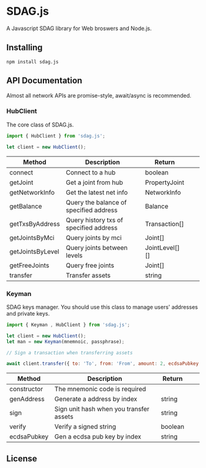 # SDAG.js

A Javascript SDAG library for Web broswers and Node.js.

## Installing

```
npm install sdag.js
```

## API Documentation

Almost all network APIs are promise-style, await/async is recommended.

### HubClient

The core class of SDAG.js.

```javascript
import { HubClient } from 'sdag.js';

let client = new HubClient();
```

| Method | Description | Return |   |   |
|---|---|---|---|---|
|  connect | Connect to a hub | boolean |   |   |
| getJoint  | Get a joint from hub  | PropertyJoint  |   |   |
|  getNetworkInfo | Get the latest net info  | NetworkInfo  |   |   |
| getBalance | Query the balance of specified address | Balance |
| getTxsByAddress | Query history txs of specified address | Transaction[] |
| getJointsByMci | Query joints by mci | Joint[] |
| getJointsByLevel | Query joints between levels | JointLevel[][] |
| getFreeJoints | Query free joints | Joint[] |
| transfer | Transfer assets | string |

### Keyman

SDAG keys manager. You should use this class to manage users' addresses and private keys.

```javascript
import { Keyman , HubClient } from 'sdag.js';

let client = new HubClient();
let man = new Keyman(mnemnoic, passphrase);

// Sign a transaction when transferring assets

await client.transfer({ to: 'To', from: 'From', amount: 2, ecdsaPubkey: man.mainEcdsaPubKey }, (hash) => man.sign(hash));

```

| Method | Description | Return |   |   |
|---|---|---|---|---|
|  constructor | The mnemonic code is required | 
| genAddress  | Generate a address by index  | string |
|  sign | Sign unit hash when you transfer assets  | string  |  
| verify | Verify a signed string | boolean |
| ecdsaPubkey | Gen a ecdsa pub key by index | string |

## License